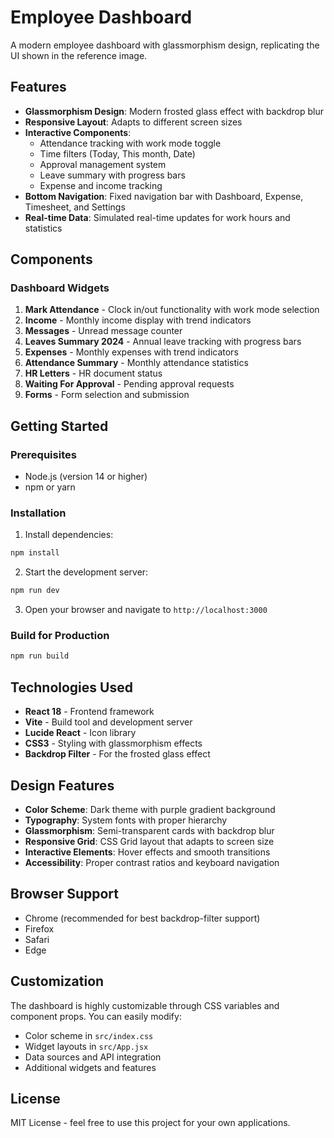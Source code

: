 # Employee Dashboard

A modern employee dashboard with glassmorphism design, replicating the UI shown in the reference image.

## Features

- **Glassmorphism Design**: Modern frosted glass effect with backdrop blur
- **Responsive Layout**: Adapts to different screen sizes
- **Interactive Components**: 
  - Attendance tracking with work mode toggle
  - Time filters (Today, This month, Date)
  - Approval management system
  - Leave summary with progress bars
  - Expense and income tracking
- **Bottom Navigation**: Fixed navigation bar with Dashboard, Expense, Timesheet, and Settings
- **Real-time Data**: Simulated real-time updates for work hours and statistics

## Components

### Dashboard Widgets
1. **Mark Attendance** - Clock in/out functionality with work mode selection
2. **Income** - Monthly income display with trend indicators
3. **Messages** - Unread message counter
4. **Leaves Summary 2024** - Annual leave tracking with progress bars
5. **Expenses** - Monthly expenses with trend indicators
6. **Attendance Summary** - Monthly attendance statistics
7. **HR Letters** - HR document status
8. **Waiting For Approval** - Pending approval requests
9. **Forms** - Form selection and submission

## Getting Started

### Prerequisites
- Node.js (version 14 or higher)
- npm or yarn

### Installation

1. Install dependencies:
```bash
npm install
```

2. Start the development server:
```bash
npm run dev
```

3. Open your browser and navigate to `http://localhost:3000`

### Build for Production

```bash
npm run build
```

## Technologies Used

- **React 18** - Frontend framework
- **Vite** - Build tool and development server
- **Lucide React** - Icon library
- **CSS3** - Styling with glassmorphism effects
- **Backdrop Filter** - For the frosted glass effect

## Design Features

- **Color Scheme**: Dark theme with purple gradient background
- **Typography**: System fonts with proper hierarchy
- **Glassmorphism**: Semi-transparent cards with backdrop blur
- **Responsive Grid**: CSS Grid layout that adapts to screen size
- **Interactive Elements**: Hover effects and smooth transitions
- **Accessibility**: Proper contrast ratios and keyboard navigation

## Browser Support

- Chrome (recommended for best backdrop-filter support)
- Firefox
- Safari
- Edge

## Customization

The dashboard is highly customizable through CSS variables and component props. You can easily modify:

- Color scheme in `src/index.css`
- Widget layouts in `src/App.jsx`
- Data sources and API integration
- Additional widgets and features

## License

MIT License - feel free to use this project for your own applications.
